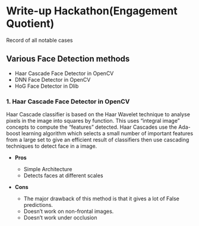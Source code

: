 # Write-up Hackathon(Engagement Quotient)

Record of all notable cases

## Various Face Detection methods

* Haar Cascade Face Detector in OpenCV
* DNN Face Detector in OpenCV
* HoG Face Detector in Dlib

### 1. Haar Cascade Face Detector in OpenCV
Haar Cascade classifier is based on the Haar Wavelet technique to analyse pixels in the image into squares by function. This uses “integral image” concepts to compute the “features” detected. Haar Cascades use the Ada-boost learning algorithm which selects a small number of important features from a large set to give an efficient result of classifiers then use cascading techniques to detect face in a image.

* **Pros**
  * Simple Architecture
  * Detects faces at different scales

* **Cons**
  * The major drawback of this method is that it gives a lot of False predictions.
  * Doesn’t work on non-frontal images.
  * Doesn’t work under occlusion
